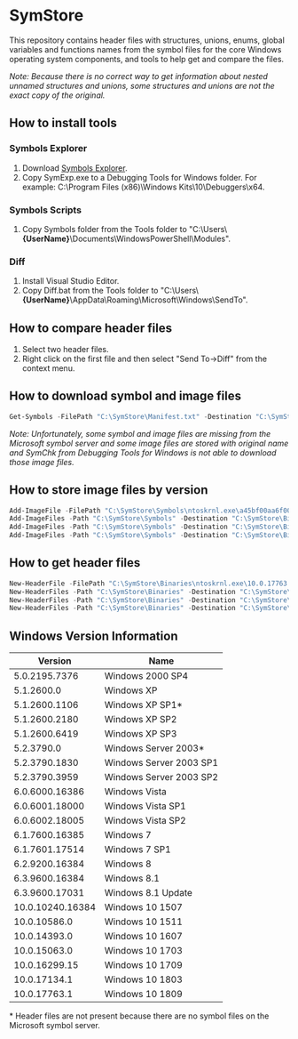 # SymStore

This repository contains header files with structures, unions, enums, global variables and functions names from the symbol files for the core Windows operating system components, and tools to help get and compare the files.

*Note: Because there is no correct way to get information about nested unnamed structures and unions, some structures and unions are not the exact copy of the original.*

## How to install tools

### Symbols Explorer

1. Download [Symbols Explorer](http://www.andreybazhan.com/symexp.html).
2. Copy SymExp.exe to a Debugging Tools for Windows folder. For example: C:\Program Files (x86)\Windows Kits\10\Debuggers\x64.

### Symbols Scripts

1. Copy Symbols folder from the Tools folder to "C:\Users\\**{UserName}**\Documents\WindowsPowerShell\Modules".

### Diff

1. Install Visual Studio Editor.
2. Copy Diff.bat from the Tools folder to "C:\Users\\**{UserName}**\AppData\Roaming\Microsoft\Windows\SendTo".

## How to compare header files

1. Select two header files.
2. Right click on the first file and then select "Send To->Diff" from the context menu.

## How to download symbol and image files

```powershell
Get-Symbols -FilePath "C:\SymStore\Manifest.txt" -Destination "C:\SymStore\Symbols"
```
*Note: Unfortunately, some symbol and image files are missing from the Microsoft symbol server and some image files are stored with original name and
SymChk from Debugging Tools for Windows is not able to download those image files.*

## How to store image files by version

```powershell
Add-ImageFile -FilePath "C:\SymStore\Symbols\ntoskrnl.exe\a45bf00aa6f000\ntoskrnl.exe" -Destination "C:\SymStore\Binaries"
Add-ImageFiles -Path "C:\SymStore\Symbols" -Destination "C:\SymStore\Binaries"
Add-ImageFiles -Path "C:\SymStore\Symbols" -Destination "C:\SymStore\Binaries" -Include *.exe
Add-ImageFiles -Path "C:\SymStore\Symbols" -Destination "C:\SymStore\Binaries" -Include hal*.dll
```

## How to get header files

```powershell
New-HeaderFile -FilePath "C:\SymStore\Binaries\ntoskrnl.exe\10.0.17763.316\x64\ntoskrnl.exe" -Destination "C:\SymStore\Include\ntoskrnl.exe"
New-HeaderFiles -Path "C:\SymStore\Binaries" -Destination "C:\SymStore\Include\ntoskrnl.exe" -Include nt*.exe
New-HeaderFiles -Path "C:\SymStore\Binaries" -Destination "C:\SymStore\Include\ntdll.dll" -Include ntdll.dll
New-HeaderFiles -Path "C:\SymStore\Binaries" -Destination "C:\SymStore\Include\hal.dll" -Include hal*.dll
```

## Windows Version Information

Version          | Name
---------------- |------------------------
5.0.2195.7376    | Windows 2000 SP4
5.1.2600.0       | Windows XP
5.1.2600.1106    | Windows XP SP1*
5.1.2600.2180    | Windows XP SP2
5.1.2600.6419    | Windows XP SP3
5.2.3790.0       | Windows Server 2003*
5.2.3790.1830    | Windows Server 2003 SP1
5.2.3790.3959    | Windows Server 2003 SP2
6.0.6000.16386   | Windows Vista
6.0.6001.18000   | Windows Vista SP1
6.0.6002.18005   | Windows Vista SP2
6.1.7600.16385   | Windows 7
6.1.7601.17514   | Windows 7 SP1
6.2.9200.16384   | Windows 8
6.3.9600.16384   | Windows 8.1
6.3.9600.17031   | Windows 8.1 Update
10.0.10240.16384 | Windows 10 1507
10.0.10586.0     | Windows 10 1511
10.0.14393.0     | Windows 10 1607
10.0.15063.0     | Windows 10 1703
10.0.16299.15    | Windows 10 1709
10.0.17134.1     | Windows 10 1803
10.0.17763.1     | Windows 10 1809

&ast; Header files are not present because there are no symbol files on the Microsoft symbol server.
